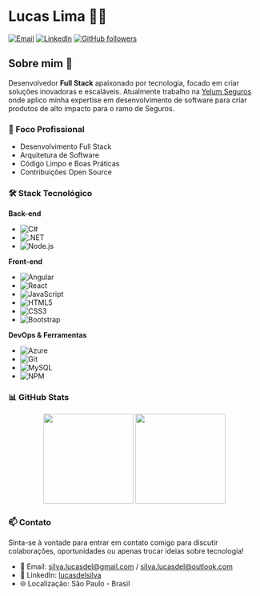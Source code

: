 # Lucas Lima 👨‍💻

[![Email](https://img.shields.io/badge/Email-silva.lucasdel%40gmail.com-red?style=flat-square&logo=gmail)](mailto:silva.lucasdel@gmail.com)
[![LinkedIn](https://img.shields.io/badge/LinkedIn-lucasdelsilva-blue?style=flat-square&logo=linkedin)](https://www.linkedin.com/in/lucasdelsilva/)
[![GitHub followers](https://img.shields.io/github/followers/lucasdelsilva?label=Follow&style=social)](https://github.com/lucasdelsilva)

## Sobre mim 🚀

Desenvolvedor **Full Stack** apaixonado por tecnologia, focado em criar soluções inovadoras e escaláveis.
Atualmente trabalho na [Yelum Seguros](https://www.yelumseguros.com.br/) onde aplico minha expertise em desenvolvimento de software para criar produtos de alto impacto para o ramo de Seguros.

### 🔭 Foco Profissional
- Desenvolvimento Full Stack
- Arquitetura de Software
- Código Limpo e Boas Práticas
- Contribuições Open Source

### 🛠️ Stack Tecnológico

**Back-end**
- ![C#](https://img.shields.io/badge/-C%23-239120?style=flat-square&logo=c-sharp&logoColor=white)
- ![.NET](https://img.shields.io/badge/-.NET-512BD4?style=flat-square&logo=.net&logoColor=white)
- ![Node.js](https://img.shields.io/badge/-Node.js-339933?style=flat-square&logo=node.js&logoColor=white)

**Front-end**
- ![Angular](https://img.shields.io/badge/-Angular-DD0031?style=flat-square&logo=angular&logoColor=white)
- ![React](https://img.shields.io/badge/-React-61DAFB?style=flat-square&logo=react&logoColor=black)
- ![JavaScript](https://img.shields.io/badge/-JavaScript-F7DF1E?style=flat-square&logo=javascript&logoColor=black)
- ![HTML5](https://img.shields.io/badge/-HTML5-E34F26?style=flat-square&logo=html5&logoColor=white)
- ![CSS3](https://img.shields.io/badge/-CSS3-1572B6?style=flat-square&logo=css3&logoColor=white)
- ![Bootstrap](https://img.shields.io/badge/-Bootstrap-7952B3?style=flat-square&logo=bootstrap&logoColor=white)

**DevOps & Ferramentas**
- ![Azure](https://img.shields.io/badge/-Azure-0089D6?style=flat-square&logo=microsoft-azure&logoColor=white)
- ![Git](https://img.shields.io/badge/-Git-F05032?style=flat-square&logo=git&logoColor=white)
- ![MySQL](https://img.shields.io/badge/-MySQL-4479A1?style=flat-square&logo=mysql&logoColor=white)
- ![NPM](https://img.shields.io/badge/-NPM-CB3837?style=flat-square&logo=npm&logoColor=white)

### 📊 GitHub Stats

<div align="center">
  <img height="180em" src="https://github-readme-stats.vercel.app/api?username=lucasdelsilva&show_icons=true&theme=dracula&count_private=true"/>
  <img height="180em" src="https://github-readme-stats.vercel.app/api/top-langs/?username=lucasdelsilva&layout=compact&langs_count=7&theme=dracula"/>
</div>

### 📫 Contato

Sinta-se à vontade para entrar em contato comigo para discutir colaborações, oportunidades ou apenas trocar ideias sobre tecnologia!

- 📧 Email: silva.lucasdel@gmail.com / silva.lucasdel@outlook.com
- 💼 LinkedIn: [lucasdelsilva](https://www.linkedin.com/in/lucasdelsilva/)
- 🌐 Localização: São Paulo - Brasil
